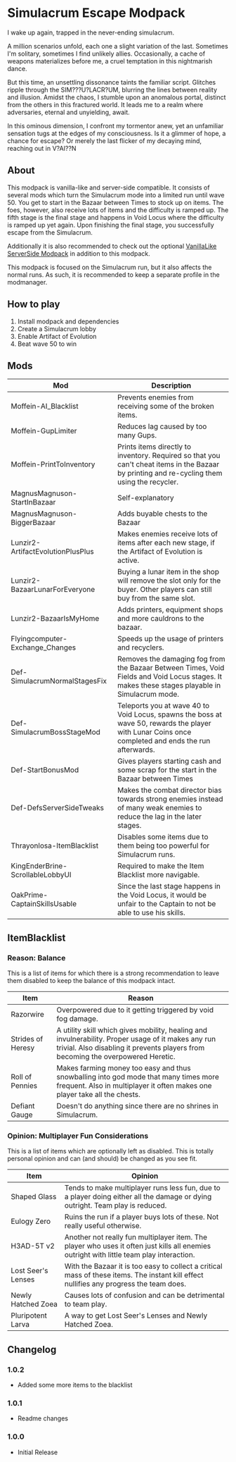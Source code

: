 # Simulacrum Escape Modpack

I wake up again, trapped in the never-ending simulacrum.

A million scenarios unfold, each one a slight variation of the last. Sometimes I'm solitary, sometimes I find unlikely allies. Occasionally, a cache of weapons materializes before me, a cruel temptation in this nightmarish dance.

But this time, an unsettling dissonance taints the familiar script. Glitches ripple through the SIM???U?LACR?UM, blurring the lines between reality and illusion. Amidst the chaos, I stumble upon an anomalous portal, distinct from the others in this fractured world. It leads me to a realm where adversaries, eternal and unyielding, await.

In this ominous dimension, I confront my tormentor anew, yet an unfamiliar sensation tugs at the edges of my consciousness. Is it a glimmer of hope, a chance for escape? Or merely the last flicker of my decaying mind, reaching out in V?AI??N

## About

This modpack is vanilla-like and server-side compatible. It consists of several mods which turn the Simulacrum mode into a limited run until wave 50. You get to start in the Bazaar between Times to stock up on items. The foes, however, also receive lots of items and the difficulty is ramped up. The fifth stage is the final stage and happens in Void Locus where the difficulty is ramped up yet again. Upon finishing the final stage, you successfully escape from the Simulacrum.

Additionally it is also recommended to check out the optional [VanillaLike ServerSide Modpack](https://thunderstore.io/package/Def/VanillaLike_ServerSide_Modpack/) in addition to this modpack.

This modpack is focused on the Simulacrum run, but it also affects the normal runs. As such, it is recommended to keep a separate profile in the modmanager.

## How to play

1. Install modpack and dependencies
2. Create a Simulacrum lobby
3. Enable Artifact of Evolution
4. Beat wave 50 to win

## Mods

| Mod                               | Description                                                                                                                                         |
|-----------------------------------|-----------------------------------------------------------------------------------------------------------------------------------------------------|
| Moffein-AI_Blacklist              | Prevents enemies from receiving some of the broken items.                                                                                           |
| Moffein-GupLimiter                | Reduces lag caused by too many Gups.                                                                                                                |
| Moffein-PrintToInventory          | Prints items directly to inventory. Required so that you can't cheat items in the Bazaar by printing and re-cycling them using the recycler.        |
| MagnusMagnuson-StartInBazaar      | Self-explanatory                                                                                                                                    |
| MagnusMagnuson-BiggerBazaar       | Adds buyable chests to the Bazaar                                                                                                                   |
| Lunzir2-ArtifactEvolutionPlusPlus | Makes enemies receive lots of items after each new stage, if the Artifact of Evolution is active.                                                   |
| Lunzir2-BazaarLunarForEveryone    | Buying a lunar item in the shop will remove the slot only for the buyer. Other players can still buy from the same slot.                            |
| Lunzir2-BazaarIsMyHome            | Adds printers, equipment shops and more cauldrons to the bazaar.                                                                                    |
| Flyingcomputer-Exchange_Changes   | Speeds up the usage of printers and recyclers.                                                                                                      |
| Def-SimulacrumNormalStagesFix     | Removes the damaging fog from the Bazaar Between Times, Void Fields and Void Locus stages. It makes these stages playable in Simulacrum mode.       |
| Def-SimulacrumBossStageMod        | Teleports you at wave 40 to Void Locus, spawns the boss at wave 50, rewards the player with Lunar Coins once completed and ends the run afterwards. |
| Def-StartBonusMod                 | Gives players starting cash and some scrap for the start in the Bazaar between Times                                                                |
| Def-DefsServerSideTweaks          | Makes the combat director bias towards strong enemies instead of many weak enemies to reduce the lag in the later stages.                           |
| Thrayonlosa-ItemBlacklist         | Disables some items due to them being too powerful for Simulacrum runs.                                                                             |
| KingEnderBrine-ScrollableLobbyUI  | Required to make the Item Blacklist more navigable.                                                                                                 |
| OakPrime-CaptainSkillsUsable      | Since the last stage happens in the Void Locus, it would be unfair to the Captain to not be able to use his skills.                                 |

## ItemBlacklist

### Reason: Balance

This is a list of items for which there is a strong recommendation to leave them disabled to keep the balance of this modpack intact.

| Item               | Reason                                                                                                                                                                                 |
|--------------------|----------------------------------------------------------------------------------------------------------------------------------------------------------------------------------------|
| Razorwire          | Overpowered due to it getting triggered by void fog damage.                                                                                                                            |
| Strides of Heresy  | A utility skill which gives mobility, healing and invulnerability. Proper usage of it makes any run trivial. Also disabling it prevents players from becoming the overpowered Heretic. |
| Roll of Pennies    | Makes farming money too easy and thus snowballing into god mode that many times more frequent. Also in multiplayer it often makes one player take all the chests.                      |
| Defiant Gauge      | Doesn't do anything since there are no shrines in Simulacrum.                                                                                                                          |

### Opinion: Multiplayer Fun Considerations

This is a list of items which are optionally left as disabled. This is totally personal opinion and can (and should) be changed as you see fit.

| Item               | Opinion                                                                                                                                   |
|--------------------|-------------------------------------------------------------------------------------------------------------------------------------------|
| Shaped Glass       | Tends to make multiplayer runs less fun, due to a player doing either all the damage or dying outright. Team play is reduced.             |
| Eulogy Zero        | Ruins the run if a player buys lots of these. Not really useful otherwise.                                                                |
| H3AD-5T v2         | Another not really fun multiplayer item. The player who uses it often just kills all enemies outright with little team play interaction.  |
| Lost Seer's Lenses | With the Bazaar it is too easy to collect a critical mass of these items. The instant kill effect nullifies any progress the team does.   |
| Newly Hatched Zoea | Causes lots of confusion and can be detrimental to team play.                                                                             |
| Pluripotent Larva  | A way to get Lost Seer's Lenses and Newly Hatched Zoea.                                                                                   |

## Changelog

### 1.0.2
- Added some more items to the blacklist

### 1.0.1
- Readme changes

### 1.0.0
- Initial Release

